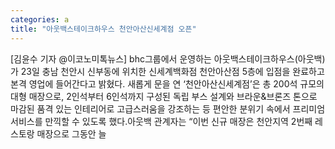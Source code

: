 ```yaml
---
categories: a
title: "아웃백스테이크하우스 천안아산신세계점 오픈"
---
```

[김윤수 기자 @이코노미톡뉴스] bhc그룹에서 운영하는 아웃백스테이크하우스(아웃백)가 23일 충남 천안시 신부동에 위치한 신세계백화점 천안아산점 5층에 입점을 완료하고 본격 영업에 들어간다고 밝혔다. 새롭게 문을 연 ‘천안아산신세계점’은 총 200석 규모의 대형 매장으로, 2인석부터 6인석까지 구성된 독립 부스 설계와 브라운&브론즈 톤으로 마감된 품격 있는 인테리어로 고급스러움을 강조하는 등 편안한 분위기 속에서 프리미엄 서비스를 만끽할 수 있도록 했다.아웃백 관계자는 “이번 신규 매장은 천안지역 2번째 레스토랑 매장으로 그동안 늘